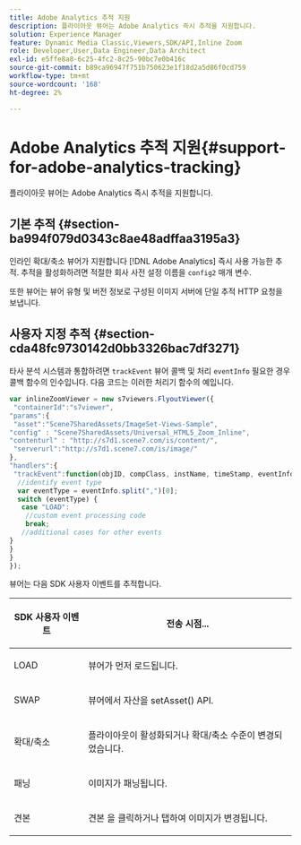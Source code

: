 ```yaml
---
title: Adobe Analytics 추적 지원
description: 플라이아웃 뷰어는 Adobe Analytics 즉시 추적을 지원합니다.
solution: Experience Manager
feature: Dynamic Media Classic,Viewers,SDK/API,Inline Zoom
role: Developer,User,Data Engineer,Data Architect
exl-id: e5ffe8a8-6c25-4fc2-8c25-90bc7e0b416c
source-git-commit: b89ca96947f751b750623e1f18d2a5d86f0cd759
workflow-type: tm+mt
source-wordcount: '168'
ht-degree: 2%

---
```


# Adobe Analytics 추적 지원{#support-for-adobe-analytics-tracking}

플라이아웃 뷰어는 Adobe Analytics 즉시 추적을 지원합니다.

## 기본 추적 {#section-ba994f079d0343c8ae48adffaa3195a3}

인라인 확대/축소 뷰어가 지원합니다 [!DNL Adobe Analytics] 즉시 사용 가능한 추적. 추적을 활성화하려면 적절한 회사 사전 설정 이름을 `config2` 매개 변수.

또한 뷰어는 뷰어 유형 및 버전 정보로 구성된 이미지 서버에 단일 추적 HTTP 요청을 보냅니다.

## 사용자 지정 추적 {#section-cda48fc9730142d0bb3326bac7df3271}

타사 분석 시스템과 통합하려면 `trackEvent` 뷰어 콜백 및 처리 `eventInfo` 필요한 경우 콜백 함수의 인수입니다. 다음 코드는 이러한 처리기 함수의 예입니다.

```javascript {.line-numbers}
var inlineZoomViewer = new s7viewers.FlyoutViewer({ 
 "containerId":"s7viewer", 
"params":{ 
 "asset":"Scene7SharedAssets/ImageSet-Views-Sample", 
"config" : "Scene7SharedAssets/Universal_HTML5_Zoom_Inline", 
"contenturl" : "http://s7d1.scene7.com/is/content/", 
 "serverurl":"http://s7d1.scene7.com/is/image/" 
}, 
"handlers":{ 
 "trackEvent":function(objID, compClass, instName, timeStamp, eventInfo) { 
  //identify event type 
  var eventType = eventInfo.split(",")[0]; 
  switch (eventType) { 
   case "LOAD": 
    //custom event processing code 
    break; 
   //additional cases for other events 
} 
} 
} 
});
```

뷰어는 다음 SDK 사용자 이벤트를 추적합니다.

<table id="table_5D090E6614974D968E1A93B5727D859C"> 
 <thead> 
  <tr> 
   <th colname="col1" class="entry"> <p>SDK 사용자 이벤트 </p> </th> 
   <th colname="col2" class="entry"> <p>전송 시점... </p> </th> 
  </tr> 
 </thead>
 <tbody> 
  <tr> 
   <td colname="col1"> <p> <span class="codeph"> LOAD </span> </p> </td> 
   <td colname="col2"> <p>뷰어가 먼저 로드됩니다. </p> </td> 
  </tr> 
  <tr> 
   <td colname="col1"> <p> <span class="codeph"> SWAP </span> </p> </td> 
   <td colname="col2"> <p>뷰어에서 자산을 <span class="codeph"> setAsset() </span> API. </p> </td> 
  </tr> 
  <tr> 
   <td colname="col1"> <p> <span class="codeph"> 확대/축소 </span> </p> </td> 
   <td colname="col2"> <p>플라이아웃이 활성화되거나 확대/축소 수준이 변경되었습니다. </p> </td> 
  </tr> 
  <tr> 
   <td colname="col1"> <p> <span class="codeph"> 패닝 </span> </p> </td> 
   <td colname="col2"> <p> 이미지가 패닝됩니다. </p> </td> 
  </tr> 
  <tr> 
   <td colname="col1"> <p> <span class="codeph"> 견본 </span> </p> </td> 
   <td colname="col2"> <p> 견본 을 클릭하거나 탭하여 이미지가 변경됩니다. </p> </td> 
  </tr> 
 </tbody> 
</table>
